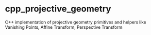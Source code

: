 # cpp_projective_geometry
C++ implementation of projective geometry primitives and helpers like Vanishing Points, Affine Transform, Perspective Transform
